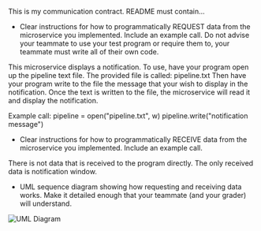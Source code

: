 This is my communication contract.
README must contain...

* Clear instructions for how to programmatically REQUEST data from the microservice you implemented. Include an example call.
Do not advise your teammate to use your test program or require them to, your teammate must write all of their own code.

This microservice displays a notification.
To use, have your program open up the pipeline text file.
The provided file is called: pipeline.txt
Then have your program write to the file the message
that your wish to display in the notification.
Once the text is written to the file,
the microservice will read it and display the notification.

Example call: 
pipeline = open("pipeline.txt", w)
pipeline.write("notification message")

* Clear instructions for how to programmatically RECEIVE data from the microservice you implemented. Include an example call.

There is not data that is received to the program directly. The only received data is notification window.

* UML sequence diagram showing how requesting and receiving data works. Make it detailed enough that your teammate (and your grader) will understand.


![UML Diagram](https://github.com/user-attachments/assets/f9f7cf61-14a3-49c0-827b-f84f462a8aa7)
